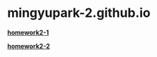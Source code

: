 # mingyupark-2.github.io

[**homework2-1**](https://mingyupark-2.github.io/homework2-1.html)

[**homework2-2**](https://mingyupark-2.github.io/homework2-2.html)
